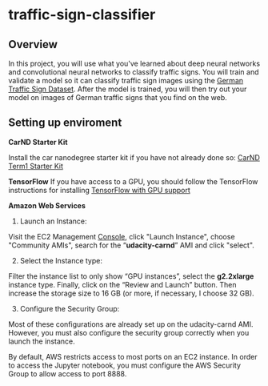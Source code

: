 # traffic-sign-classifier

Overview
---
In this project, you will use what you've learned about deep neural networks and convolutional neural networks to classify traffic signs. You will train and validate a model so it can classify traffic sign images using the [German Traffic Sign Dataset](http://benchmark.ini.rub.de/?section=gtsrb&subsection=dataset). After the model is trained, you will then try out your model on images of German traffic signs that you find on the web.

Setting up enviroment
---
**CarND Starter Kit**

Install the car nanodegree starter kit if you have not already done so: [CarND Term1 Starter Kit](https://github.com/udacity/CarND-Term1-Starter-Kit/blob/master/README.md)

**TensorFlow**
If you have access to a GPU, you should follow the TensorFlow instructions for installing [TensorFlow with GPU support](https://www.tensorflow.org/install/#optional_install_cuda_gpus_on_linux)

**Amazon Web Services**
1. Launch an Instance:

Visit the EC2 Management [Console](https://us-west-1.console.aws.amazon.com/ec2/v2/home?region=us-west-1#Home:), click "Launch Instance", choose "Community AMIs", search for the “**udacity-carnd**” AMI and click "select".

2. Select the Instance type: 

Filter the instance list to only show “GPU instances”, select the **g2.2xlarge** instance type. Finally, click on the “Review and Launch” button. Then increase the storage size to 16 GB (or more, if necessary, I choose 32 GB).

3. Configure the Security Group:

Most of these configurations are already set up on the udacity-carnd AMI. However, you must also configure the security group correctly when you launch the instance.

By default, AWS restricts access to most ports on an EC2 instance. In order to access the Jupyter notebook, you must configure the AWS Security Group to allow access to port 8888.
